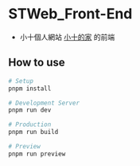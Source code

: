 # STWeb_Front-End

- 小十個人網站 [小十的家](https://smallten.me/) 的前端

## How to use

```bash
# Setup
pnpm install

# Development Server
pnpm run dev

# Production
pnpm run build

# Preview
pnpm run preview
```

